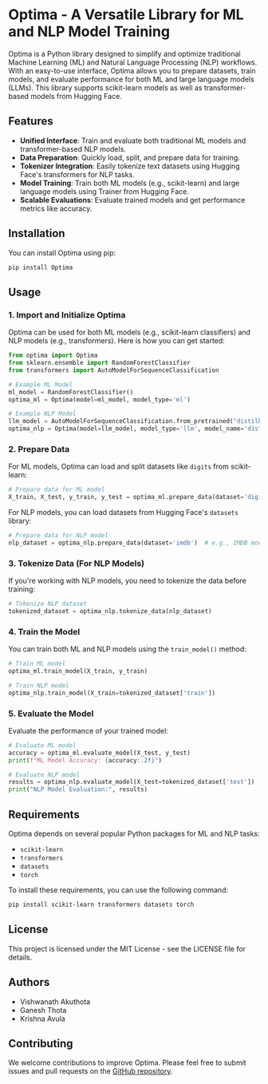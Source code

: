 # Optima - A Versatile Library for ML and NLP Model Training

Optima is a Python library designed to simplify and optimize traditional Machine Learning (ML) and Natural Language Processing (NLP) workflows. With an easy-to-use interface, Optima allows you to prepare datasets, train models, and evaluate performance for both ML and large language models (LLMs). This library supports scikit-learn models as well as transformer-based models from Hugging Face.

## Features

- **Unified Interface**: Train and evaluate both traditional ML models and transformer-based NLP models.
- **Data Preparation**: Quickly load, split, and prepare data for training.
- **Tokenizer Integration**: Easily tokenize text datasets using Hugging Face's transformers for NLP tasks.
- **Model Training**: Train both ML models (e.g., scikit-learn) and large language models using Trainer from Hugging Face.
- **Scalable Evaluations**: Evaluate trained models and get performance metrics like accuracy.

## Installation

You can install Optima using pip:

```sh
pip install Optima
```

## Usage

### 1. Import and Initialize Optima

Optima can be used for both ML models (e.g., scikit-learn classifiers) and NLP models (e.g., transformers). Here is how you can get started:

```python
from optima import Optima
from sklearn.ensemble import RandomForestClassifier
from transformers import AutoModelForSequenceClassification

# Example ML Model
ml_model = RandomForestClassifier()
optima_ml = Optima(model=ml_model, model_type='ml')

# Example NLP Model
llm_model = AutoModelForSequenceClassification.from_pretrained("distilbert-base-uncased")
optima_nlp = Optima(model=llm_model, model_type='llm', model_name='distilbert-base-uncased')
```

### 2. Prepare Data

For ML models, Optima can load and split datasets like `digits` from scikit-learn:

```python
# Prepare data for ML model
X_train, X_test, y_train, y_test = optima_ml.prepare_data(dataset='digits')
```

For NLP models, you can load datasets from Hugging Face's `datasets` library:

```python
# Prepare data for NLP model
nlp_dataset = optima_nlp.prepare_data(dataset='imdb')  # e.g., IMDB movie reviews dataset
```

### 3. Tokenize Data (For NLP Models)

If you're working with NLP models, you need to tokenize the data before training:

```python
# Tokenize NLP dataset
tokenized_dataset = optima_nlp.tokenize_data(nlp_dataset)
```

### 4. Train the Model

You can train both ML and NLP models using the `train_model()` method:

```python
# Train ML model
optima_ml.train_model(X_train, y_train)

# Train NLP model
optima_nlp.train_model(X_train=tokenized_dataset['train'])
```

### 5. Evaluate the Model

Evaluate the performance of your trained model:

```python
# Evaluate ML model
accuracy = optima_ml.evaluate_model(X_test, y_test)
print(f"ML Model Accuracy: {accuracy:.2f}")

# Evaluate NLP model
results = optima_nlp.evaluate_model(X_test=tokenized_dataset['test'])
print("NLP Model Evaluation:", results)
```

## Requirements

Optima depends on several popular Python packages for ML and NLP tasks:

- `scikit-learn`
- `transformers`
- `datasets`
- `torch`

To install these requirements, you can use the following command:

```sh
pip install scikit-learn transformers datasets torch
```

## License

This project is licensed under the MIT License - see the LICENSE file for details.

## Authors

- Vishwanath Akuthota
- Ganesh Thota
- Krishna Avula

## Contributing

We welcome contributions to improve Optima. Please feel free to submit issues and pull requests on the [GitHub repository](https://github.com/TechOptima-Private-Limited/Optima).